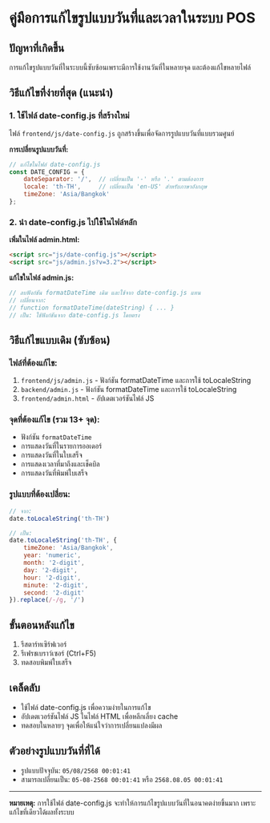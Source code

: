# คู่มือการแก้ไขรูปแบบวันที่และเวลาในระบบ POS

## ปัญหาที่เกิดขึ้น
การแก้ไขรูปแบบวันที่ในระบบนี้ซับซ้อนเพราะมีการใช้งานวันที่ในหลายจุด และต้องแก้ไขหลายไฟล์

## วิธีแก้ไขที่ง่ายที่สุด (แนะนำ)

### 1. ใช้ไฟล์ date-config.js ที่สร้างใหม่
ไฟล์ `frontend/js/date-config.js` ถูกสร้างขึ้นเพื่อจัดการรูปแบบวันที่แบบรวมศูนย์

**การเปลี่ยนรูปแบบวันที่:**
```javascript
// แก้ไขในไฟล์ date-config.js
const DATE_CONFIG = {
    dateSeparator: '/',  // เปลี่ยนเป็น '-' หรือ '.' ตามต้องการ
    locale: 'th-TH',     // เปลี่ยนเป็น 'en-US' สำหรับภาษาอังกฤษ
    timeZone: 'Asia/Bangkok'
};
```

### 2. นำ date-config.js ไปใช้ในไฟล์หลัก
**เพิ่มในไฟล์ admin.html:**
```html
<script src="js/date-config.js"></script>
<script src="js/admin.js?v=3.2"></script>
```

**แก้ไขในไฟล์ admin.js:**
```javascript
// ลบฟังก์ชัน formatDateTime เดิม และใช้จาก date-config.js แทน
// เปลี่ยนจาก:
// function formatDateTime(dateString) { ... }
// เป็น: ใช้ฟังก์ชันจาก date-config.js โดยตรง
```

## วิธีแก้ไขแบบเดิม (ซับซ้อน)

### ไฟล์ที่ต้องแก้ไข:
1. `frontend/js/admin.js` - ฟังก์ชัน formatDateTime และการใช้ toLocaleString
2. `backend/admin.js` - ฟังก์ชัน formatDateTime และการใช้ toLocaleString
3. `frontend/admin.html` - อัปเดตเวอร์ชันไฟล์ JS

### จุดที่ต้องแก้ไข (รวม 13+ จุด):
- ฟังก์ชัน `formatDateTime`
- การแสดงวันที่ในรายการออเดอร์
- การแสดงวันที่ในใบเสร็จ
- การแสดงเวลาที่มาถึงและเช็คบิล
- การแสดงวันที่พิมพ์ใบเสร็จ

### รูปแบบที่ต้องเปลี่ยน:
```javascript
// จาก:
date.toLocaleString('th-TH')

// เป็น:
date.toLocaleString('th-TH', {
    timeZone: 'Asia/Bangkok',
    year: 'numeric',
    month: '2-digit',
    day: '2-digit',
    hour: '2-digit',
    minute: '2-digit',
    second: '2-digit'
}).replace(/-/g, '/')
```

## ขั้นตอนหลังแก้ไข
1. รีสตาร์ทเซิร์ฟเวอร์
2. รีเฟรชเบราว์เซอร์ (Ctrl+F5)
3. ทดสอบพิมพ์ใบเสร็จ

## เคล็ดลับ
- ใช้ไฟล์ date-config.js เพื่อความง่ายในการแก้ไข
- อัปเดตเวอร์ชันไฟล์ JS ในไฟล์ HTML เพื่อหลีกเลี่ยง cache
- ทดสอบในหลายๆ จุดเพื่อให้แน่ใจว่าการเปลี่ยนแปลงมีผล

## ตัวอย่างรูปแบบวันที่ที่ได้
- รูปแบบปัจจุบัน: `05/08/2568 00:01:41`
- สามารถเปลี่ยนเป็น: `05-08-2568 00:01:41` หรือ `2568.08.05 00:01:41`

---
**หมายเหตุ:** การใช้ไฟล์ date-config.js จะทำให้การแก้ไขรูปแบบวันที่ในอนาคตง่ายขึ้นมาก เพราะแก้ไขที่เดียวได้ผลทั้งระบบ